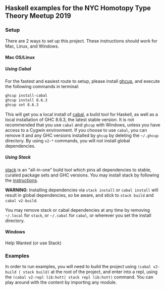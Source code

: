 ## Haskell examples for the NYC Homotopy Type Theory Meetup 2019

### Setup

There are 2 ways to set up this project. These instructions should work for Mac, Linux, and Windows.

#### Mac OS/Linux

#####  Using Cabal

For the fastest and easiest route to setup, please install [ghcup](https://github.com/haskell/ghcup), and execute the following commands in terminal:

```bash
ghcup install-cabal
ghcup install 8.6.3
ghcup set 8.6.3
```

This will get you a local install of [cabal](https://github.com/haskell/cabal), a build tool for Haskell, as well as a local installation of GHC 8.6.3, the latest stable version. It is not recommended that you use `cabal` and `ghcup` with Windows, unless you have access to a Cygwin environment. If you choose to use `cabal`, you can remove it and any GHC versions installed by `ghcup` by deleting the `~/.ghcup` directory. By using `v2-*` commands, you will not install global dependencies.

##### Using Stack

[stack](https://github.com/commercialhaskell/stack) is an "all-in-one" build tool which pins all dependencies to stable, curated package sets and GHC versions. You may install stack by following the [instructions](https://docs.haskellstack.org/en/stable/README/#how-to-install).

**WARNING**: Installing dependencies via `stack install` or `cabal install` will result in global dependencies, so be aware, and stick to `stack build` and `cabal v2-build`.

You may remove stack or cabal dependencies at any time by removing `~/.local` for `stack`, or `~/.cabal` for `cabal`, or wherever you set the install directory.


#### Windows

Help Wanted (or use Stack)

### Examples

In order to run examples, you will need to build the project using `(cabal v2-build | stack build)` at the root of the project, and enter into a repl, using the `(cabal v2-repl lib:hott| stack repl lib:hott)` command. You can play around with the content by importing any module.
